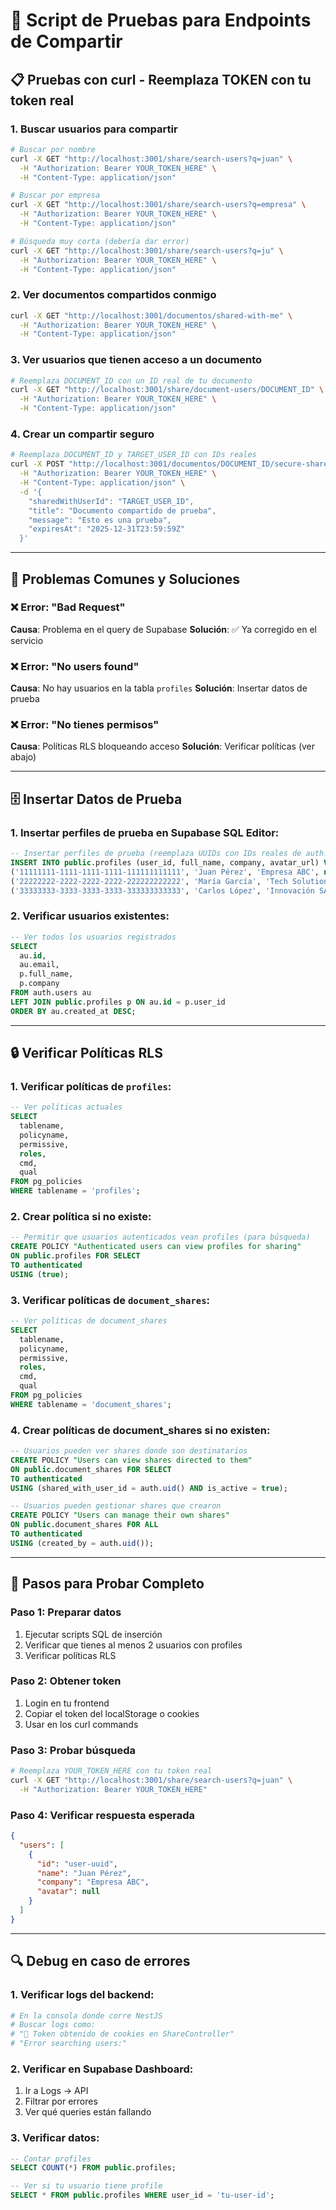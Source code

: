 # 🧪 Script de Pruebas para Endpoints de Compartir

## 📋 **Pruebas con curl - Reemplaza TOKEN con tu token real**

### 1. **Buscar usuarios para compartir**
```bash
# Buscar por nombre
curl -X GET "http://localhost:3001/share/search-users?q=juan" \
  -H "Authorization: Bearer YOUR_TOKEN_HERE" \
  -H "Content-Type: application/json"

# Buscar por empresa
curl -X GET "http://localhost:3001/share/search-users?q=empresa" \
  -H "Authorization: Bearer YOUR_TOKEN_HERE" \
  -H "Content-Type: application/json"

# Búsqueda muy corta (debería dar error)
curl -X GET "http://localhost:3001/share/search-users?q=ju" \
  -H "Authorization: Bearer YOUR_TOKEN_HERE" \
  -H "Content-Type: application/json"
```

### 2. **Ver documentos compartidos conmigo**
```bash
curl -X GET "http://localhost:3001/documentos/shared-with-me" \
  -H "Authorization: Bearer YOUR_TOKEN_HERE" \
  -H "Content-Type: application/json"
```

### 3. **Ver usuarios que tienen acceso a un documento**
```bash
# Reemplaza DOCUMENT_ID con un ID real de tu documento
curl -X GET "http://localhost:3001/share/document-users/DOCUMENT_ID" \
  -H "Authorization: Bearer YOUR_TOKEN_HERE" \
  -H "Content-Type: application/json"
```

### 4. **Crear un compartir seguro**
```bash
# Reemplaza DOCUMENT_ID y TARGET_USER_ID con IDs reales
curl -X POST "http://localhost:3001/documentos/DOCUMENT_ID/secure-share" \
  -H "Authorization: Bearer YOUR_TOKEN_HERE" \
  -H "Content-Type: application/json" \
  -d '{
    "sharedWithUserId": "TARGET_USER_ID",
    "title": "Documento compartido de prueba",
    "message": "Esto es una prueba",
    "expiresAt": "2025-12-31T23:59:59Z"
  }'
```

---

## 🔧 **Problemas Comunes y Soluciones**

### ❌ **Error: "Bad Request"**
**Causa**: Problema en el query de Supabase
**Solución**: ✅ Ya corregido en el servicio

### ❌ **Error: "No users found"**
**Causa**: No hay usuarios en la tabla `profiles`
**Solución**: Insertar datos de prueba

### ❌ **Error: "No tienes permisos"**
**Causa**: Políticas RLS bloqueando acceso
**Solución**: Verificar políticas (ver abajo)

---

## 🗄️ **Insertar Datos de Prueba**

### **1. Insertar perfiles de prueba en Supabase SQL Editor:**
```sql
-- Insertar perfiles de prueba (reemplaza UUIDs con IDs reales de auth.users)
INSERT INTO public.profiles (user_id, full_name, company, avatar_url) VALUES
('11111111-1111-1111-1111-111111111111', 'Juan Pérez', 'Empresa ABC', null),
('22222222-2222-2222-2222-222222222222', 'María García', 'Tech Solutions', null),
('33333333-3333-3333-3333-333333333333', 'Carlos López', 'Innovación SA', null);
```

### **2. Verificar usuarios existentes:**
```sql
-- Ver todos los usuarios registrados
SELECT 
  au.id,
  au.email,
  p.full_name,
  p.company
FROM auth.users au
LEFT JOIN public.profiles p ON au.id = p.user_id
ORDER BY au.created_at DESC;
```

---

## 🔒 **Verificar Políticas RLS**

### **1. Verificar políticas de `profiles`:**
```sql
-- Ver políticas actuales
SELECT 
  tablename, 
  policyname, 
  permissive, 
  roles, 
  cmd, 
  qual 
FROM pg_policies 
WHERE tablename = 'profiles';
```

### **2. Crear política si no existe:**
```sql
-- Permitir que usuarios autenticados vean profiles (para búsqueda)
CREATE POLICY "Authenticated users can view profiles for sharing" 
ON public.profiles FOR SELECT 
TO authenticated 
USING (true);
```

### **3. Verificar políticas de `document_shares`:**
```sql
-- Ver políticas de document_shares
SELECT 
  tablename, 
  policyname, 
  permissive, 
  roles, 
  cmd, 
  qual 
FROM pg_policies 
WHERE tablename = 'document_shares';
```

### **4. Crear políticas de document_shares si no existen:**
```sql
-- Usuarios pueden ver shares donde son destinatarios
CREATE POLICY "Users can view shares directed to them" 
ON public.document_shares FOR SELECT 
TO authenticated 
USING (shared_with_user_id = auth.uid() AND is_active = true);

-- Usuarios pueden gestionar shares que crearon
CREATE POLICY "Users can manage their own shares" 
ON public.document_shares FOR ALL 
TO authenticated 
USING (created_by = auth.uid());
```

---

## 🧪 **Pasos para Probar Completo**

### **Paso 1: Preparar datos**
1. Ejecutar scripts SQL de inserción
2. Verificar que tienes al menos 2 usuarios con profiles
3. Verificar políticas RLS

### **Paso 2: Obtener token**
1. Login en tu frontend
2. Copiar el token del localStorage o cookies
3. Usar en los curl commands

### **Paso 3: Probar búsqueda**
```bash
# Reemplaza YOUR_TOKEN_HERE con tu token real
curl -X GET "http://localhost:3001/share/search-users?q=juan" \
  -H "Authorization: Bearer YOUR_TOKEN_HERE"
```

### **Paso 4: Verificar respuesta esperada**
```json
{
  "users": [
    {
      "id": "user-uuid",
      "name": "Juan Pérez",
      "company": "Empresa ABC",
      "avatar": null
    }
  ]
}
```

---

## 🔍 **Debug en caso de errores**

### **1. Verificar logs del backend:**
```bash
# En la consola donde corre NestJS
# Buscar logs como:
# "🍪 Token obtenido de cookies en ShareController"
# "Error searching users:"
```

### **2. Verificar en Supabase Dashboard:**
1. Ir a Logs → API
2. Filtrar por errores
3. Ver qué queries están fallando

### **3. Verificar datos:**
```sql
-- Contar profiles
SELECT COUNT(*) FROM public.profiles;

-- Ver si tu usuario tiene profile
SELECT * FROM public.profiles WHERE user_id = 'tu-user-id';
```
